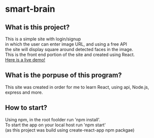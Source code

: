 # smart-brain

## What is this project?  
This is a simple site with login/signup    
in which the user can enter image URL, and using a free API   
the site will display square around detected faces in the image.   
This is the front end portion of the site and created using React.   
[Here is a live demo!](https://smart-brain-omri.herokuapp.com/)

## What is the porpuse of this program?
This site was created in order for me to learn React, using api, Node.js, express and more.

## How to start?  

Using npm, in the root foolder run 'npm install'.  
To start the app on your local host run 'npm start'  
(as this project was build using create-react-app npm packgae)
